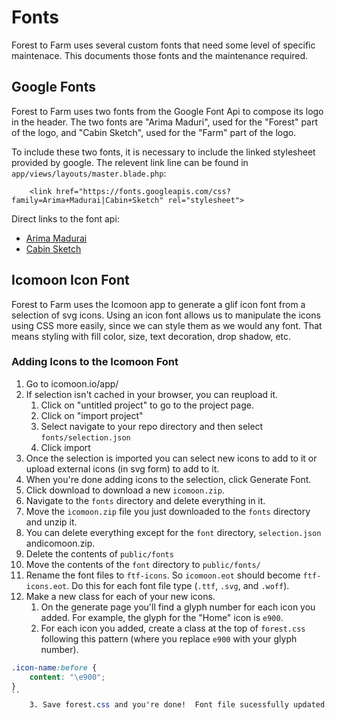 # Fonts

Forest to Farm uses several custom fonts that need some level of specific
maintenace.  This documents those fonts and the maintenance required.

## Google Fonts

Forest to Farm uses two fonts from the Google Font Api to compose its logo in
the header.  The two fonts are "Arima Maduri", used for the "Forest" part of
the logo, and "Cabin Sketch", used for the "Farm" part of the logo.

To include these two fonts, it is necessary to include the linked stylesheet
provided by google.  The relevent link line can be found 
in  ``app/views/layouts/master.blade.php``:

```
    <link href="https://fonts.googleapis.com/css?family=Arima+Madurai|Cabin+Sketch" rel="stylesheet">
```

Direct links to the font api:
- [Arima Madurai](https://fonts.google.com/specimen/Arima+Madurai)
- [Cabin Sketch](https://fonts.google.com/specimen/Cabin+Sketch)

## Icomoon Icon Font

Forest to Farm uses the Icomoon app to generate a glif icon font from a
selection of svg icons.  Using an icon font allows us to manipulate the icons
using CSS more easily, since we can style them as we would any font.  That
means styling with fill color, size, text decoration, drop shadow, etc.

### Adding Icons to the Icomoon Font

1. Go to icomoon.io/app/
2. If selection isn't cached in your browser, you can reupload it.  
    1. Click on "untitled project" to go to the project page.  
    2. Click on "import project"
    3. Select navigate to your repo directory and then select ``fonts/selection.json``
    4. Click import
3. Once the selection is imported you can select new icons to add to it or upload external icons (in svg form) to add to it.
4. When you're done adding icons to the selection, click Generate Font.
5. Click download to download a new ``icomoon.zip``.
6. Navigate to the ``fonts`` directory and delete everything in it.
7. Move the ``icomoon.zip`` file you just downloaded to the ``fonts`` directory and unzip it.  
8. You can delete everything except for the ``font`` directory, ``selection.json`` andicomoon.zip.
9. Delete the contents of ``public/fonts``
10. Move the contents of the ``font`` directory to ``public/fonts/``
11. Rename the font files to ``ftf-icons``.  So ``icomoon.eot`` should become ``ftf-icons.eot``.  Do this for each font file type (``.ttf``, ``.svg``, and  ``.woff``).
12. Make a new class for each of your new icons.  
    1. On the generate page you'll find a glyph number for each icon you added.  For example, the glyph for the "Home" icon is ``e900``.  
    2. For each icon you added, create a class at the top of ``forest.css`` following this pattern (where you replace ``e900`` with your glyph number).

```css
.icon-name:before {
    content: "\e900";
}
``
    3. Save forest.css and you're done!  Font file sucessfully updated.  You can use the new class on a blank element (usually ``<span></span>`` or ``<a></a>``) to use your icon.

